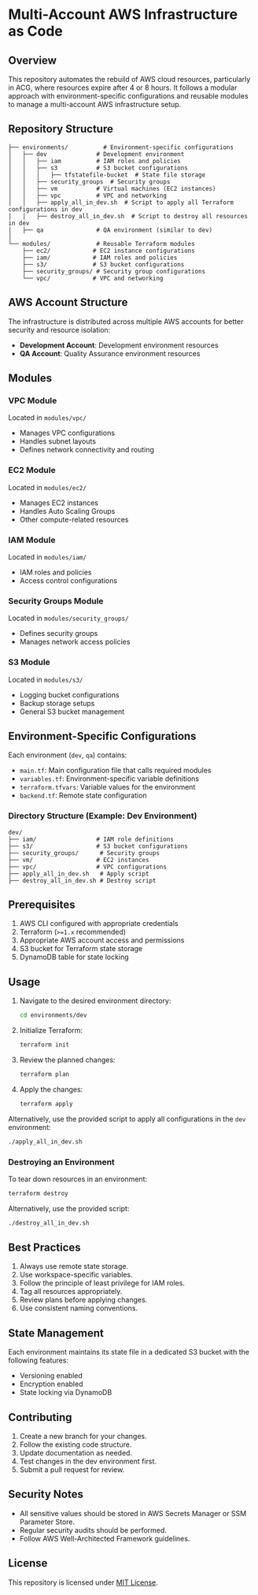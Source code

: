 # Multi-Account AWS Infrastructure as Code

## Overview
This repository automates the rebuild of AWS cloud resources, particularly in ACG, where resources expire after 4 or 8 hours. It follows a modular approach with environment-specific configurations and reusable modules to manage a multi-account AWS infrastructure setup.

## Repository Structure

```
├── environments/          # Environment-specific configurations
│   ├── dev              # Development environment
│   │   ├── iam          # IAM roles and policies
│   │   ├── s3           # S3 bucket configurations
│   │   │   ├── tfstatefile-bucket  # State file storage
│   │   ├── security_groups  # Security groups
│   │   ├── vm           # Virtual machines (EC2 instances)
│   │   ├── vpc          # VPC and networking
│   │   ├── apply_all_in_dev.sh  # Script to apply all Terraform configurations in dev
│   │   ├── destroy_all_in_dev.sh  # Script to destroy all resources in dev
│   ├── qa               # QA environment (similar to dev)
│
└── modules/             # Reusable Terraform modules
    ├── ec2/            # EC2 instance configurations
    ├── iam/            # IAM roles and policies
    ├── s3/             # S3 bucket configurations
    ├── security_groups/ # Security group configurations
    └── vpc/            # VPC and networking
```

## AWS Account Structure
The infrastructure is distributed across multiple AWS accounts for better security and resource isolation:

- **Development Account**: Development environment resources
- **QA Account**: Quality Assurance environment resources

## Modules

### VPC Module
Located in `modules/vpc/`
- Manages VPC configurations
- Handles subnet layouts
- Defines network connectivity and routing

### EC2 Module
Located in `modules/ec2/`
- Manages EC2 instances
- Handles Auto Scaling Groups
- Other compute-related resources

### IAM Module
Located in `modules/iam/`
- IAM roles and policies
- Access control configurations

### Security Groups Module
Located in `modules/security_groups/`
- Defines security groups
- Manages network access policies

### S3 Module
Located in `modules/s3/`
- Logging bucket configurations
- Backup storage setups
- General S3 bucket management

## Environment-Specific Configurations
Each environment (`dev`, `qa`) contains:
- `main.tf`: Main configuration file that calls required modules
- `variables.tf`: Environment-specific variable definitions
- `terraform.tfvars`: Variable values for the environment
- `backend.tf`: Remote state configuration

### Directory Structure (Example: Dev Environment)
```
dev/
├── iam/                 # IAM role definitions
├── s3/                  # S3 bucket configurations
├── security_groups/      # Security groups
├── vm/                  # EC2 instances
├── vpc/                 # VPC configurations
├── apply_all_in_dev.sh   # Apply script
├── destroy_all_in_dev.sh # Destroy script
```

## Prerequisites

1. AWS CLI configured with appropriate credentials
2. Terraform (`>=1.x` recommended)
3. Appropriate AWS account access and permissions
4. S3 bucket for Terraform state storage
5. DynamoDB table for state locking

## Usage

1. Navigate to the desired environment directory:
   ```sh
   cd environments/dev
   ```

2. Initialize Terraform:
   ```sh
   terraform init
   ```

3. Review the planned changes:
   ```sh
   terraform plan
   ```

4. Apply the changes:
   ```sh
   terraform apply
   ```

Alternatively, use the provided script to apply all configurations in the `dev` environment:

```sh
./apply_all_in_dev.sh
```

### Destroying an Environment
To tear down resources in an environment:

```sh
terraform destroy
```

Alternatively, use the provided script:

```sh
./destroy_all_in_dev.sh
```

## Best Practices
1. Always use remote state storage.
2. Use workspace-specific variables.
3. Follow the principle of least privilege for IAM roles.
4. Tag all resources appropriately.
5. Review plans before applying changes.
6. Use consistent naming conventions.

## State Management
Each environment maintains its state file in a dedicated S3 bucket with the following features:
- Versioning enabled
- Encryption enabled
- State locking via DynamoDB

## Contributing

1. Create a new branch for your changes.
2. Follow the existing code structure.
3. Update documentation as needed.
4. Test changes in the dev environment first.
5. Submit a pull request for review.

## Security Notes
- All sensitive values should be stored in AWS Secrets Manager or SSM Parameter Store.
- Regular security audits should be performed.
- Follow AWS Well-Architected Framework guidelines.

## License
This repository is licensed under [MIT License](LICENSE).

